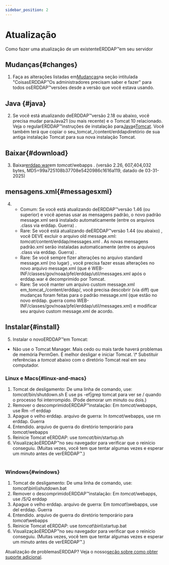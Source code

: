 ```yaml
---
sidebar_position: 2
---
```

# Atualização
Como fazer uma atualização de um existenteERDDAP™em seu servidor

## Mudanças{#changes} 
1. Faça as alterações listadas em[Mudanças](/changes)na seção intitulada "CoisasERDDAP™Os administradores precisam saber e fazer" para todos osERDDAP™versões desde a versão que você estava usando.
     
## Java {#java} 
2. Se você está atualizando deERDDAP™versão 2.18 ou abaixo, você precisa mudar paraJava21 (ou mais recente) e o Tomcat 10 relacionado. Veja o regularERDDAP™instruções de instalação para[Java](/docs/server-admin/deploy-install#java)e[Tomcat](/docs/server-admin/deploy-install#tomcat). Você também terá que copiar o seu_tomcat_/content/erddapdiretório de sua antiga instalação Tomcat para sua nova instalação Tomcat.

## Baixar{#download} 
3. Baixar[erddap.war](https://github.com/ERDDAP/erddap/releases/download/v2.26.0/erddap.war)em _tomcat_/webapps .
     (versão 2.26, 607,404,032 bytes, MD5=99a725108b37708e5420986c1616a119, datado de 03-31-2025) 
     
## mensagens.xml{#messagesxml} 
4. 
    * Comum: Se você está atualizando deERDDAP™versão 1.46 (ou superior) e você apenas usar as mensagens padrão, o novo padrão message.xml será instalado automaticamente (entre os arquivos .class via erddap. Guerra) .
         
    * Rare: Se você está atualizando deERDDAP™versão 1.44 (ou abaixo) ,
você DEVE excluir o arquivo old message.xml:
        _tomcat_/content/erddap/messages.xml .
As novas mensagens padrão.xml serão instaladas automaticamente (entre os arquivos .class via erddap. Guerra) .
         
    * Rare: Se você sempre fizer alterações no arquivo standard message.xml (no lugar) ,
você precisa fazer essas alterações no novo arquivo message.xml (que é
WEB-INF/classes/gov/noaa/pfel/erddap/util/messages.xml após o erddap.war é decomprimido por Tomcat.
         
    * Rare: Se você manter um arquivo custom message.xml em_tomcat_/content/erddap/,
você precisa descobrir (via diff) que mudanças foram feitas para o padrão message.xml (que estão no novo erddap. guerra como
WEB-INF/classes/gov/noaa/pfel/erddap/util/messages.xml) e modificar seu arquivo custom message.xml de acordo.
         
## Instalar{#install} 
5. Instalar o novoERDDAP™em Tomcat:
* Não use o Tomcat Manager. Mais cedo ou mais tarde haverá problemas de memória PermGen. É melhor desligar e iniciar Tomcat.
\\* Substituir referências a _tomcat_ abaixo com o diretório Tomcat real em seu computador.
     
### Linux e Macs{#linux-and-macs} 
1. Tomcat de desligamento: De uma linha de comando, use: _tomcat_/bin/shutdown.sh
E use ps -ef|grep tomcat para ver se / quando o processo foi interrompido. (Pode demorar um minuto ou dois.) 
2. Remover o descomprimidoERDDAP™instalação: Em _tomcat_/webapps, use
Rm -rf erddap
3. Apague o velho erddap. arquivo de guerra: In _tomcat_/webapps, use rm erddap. Guerra
4. Entendido. arquivo de guerra do diretório temporário para _tomcat_/webapps
5. Reinicie Tomcat eERDDAP: use _tomcat_/bin/startup.sh
6. VisualizaçãoERDDAP™no seu navegador para verificar que o reinício conseguiu.
     (Muitas vezes, você tem que tentar algumas vezes e esperar um minuto antes de verERDDAP™.)   
             
### Windows{#windows} 
1. Tomcat de desligamento: De uma linha de comando, use: _tomcat_\bin\\\shutdown.bat
2. Remover o descomprimidoERDDAP™instalação: Em _tomcat_/webapps, use
/S/Q erddap
3. Apague o velho erddap. arquivo de guerra: Em _tomcat_\\\webapps, use del erddap. Guerra
4. Entendido. arquivo de guerra do diretório temporário para _tomcat_\\webapps
5. Reinicie Tomcat eERDDAP: use _tomcat_\bin\\\startup.bat
6. VisualizaçãoERDDAP™no seu navegador para verificar que o reinício conseguiu.
     (Muitas vezes, você tem que tentar algumas vezes e esperar um minuto antes de verERDDAP™.) 

Atualização de problemasERDDAP? Veja o nosso[seção sobre como obter suporte adicional](/docs/intro#support).
